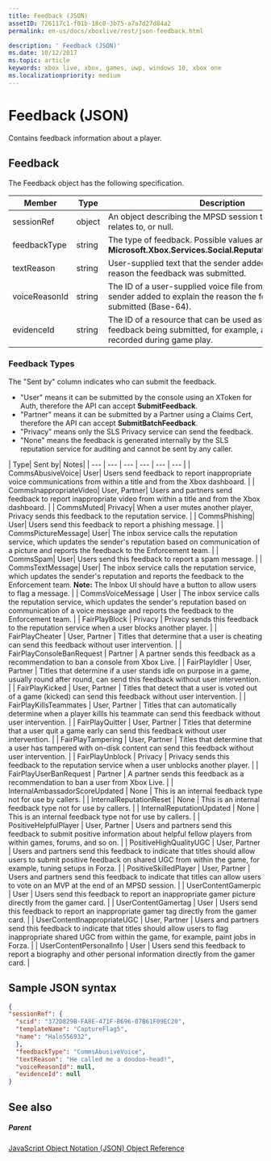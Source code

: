 ```yaml
---
title: Feedback (JSON)
assetID: 726117c1-f01b-18c0-3b75-a7a7d27d84a2
permalink: en-us/docs/xboxlive/rest/json-feedback.html

description: ' Feedback (JSON)'
ms.date: 10/12/2017
ms.topic: article
keywords: xbox live, xbox, games, uwp, windows 10, xbox one
ms.localizationpriority: medium
---
```

# Feedback (JSON)
Contains feedback information about a player.
<a id="ID4EN"></a>


## Feedback

The Feedback object has the following specification.

| Member| Type| Description|
| --- | --- | --- |
| sessionRef| object | An object describing the MPSD session this feedback relates to, or null. |
| feedbackType| string | The type of feedback. Possible values are defined in the <b>Microsoft.Xbox.Services.Social.ReputationFeedbackType</b>. |
| textReason| string| User-supplied text that the sender added to explain the reason the feedback was submitted. |
| voiceReasonId| string| The ID of a user-supplied voice file from Kinect that the sender added to explain the reason the feedback was submitted (Base-64). |
| evidenceId| string| The ID of a resource that can be used as evidence of the feedback being submitted, for example, a video file recorded during game play. |

<a id="ID4EVC"></a>


### Feedback Types

The "Sent by" column indicates who can submit the feedback.

   * "User" means it can be submitted by the console using an XToken for Auth, therefore the API can accept **SubmitFeedback**.
   * "Partner" means it can be submitted by a Partner using a Claims Cert, therefore the API can accept **SubmitBatchFeedback**.
   * "Privacy" means only the SLS Privacy service can send the feedback.
   * "None" means the feedback is generated internally by the SLS reputation service for auditing and cannot be sent by any caller.

| Type| Sent by| Notes|
| --- | --- | --- | --- | --- | --- |
| CommsAbusiveVoice| User| Users send feedback to report inappropriate voice communications from within a title and from the Xbox dashboard. |
| CommsInappropriateVideo| User, Partner| Users and partners send feedback to report inappropriate video from within a title and from the Xbox dashboard. |
| CommsMuted| Privacy| When a user mutes another player, Privacy sends this feedback to the reputation service. |
| CommsPhishing| User| Users send this feedback to report a phishing message. |
| CommsPictureMessage| User| The inbox service calls the reputation service, which updates the sender's reputation based on communication of a picture and reports the feedback to the Enforcement team. |
| CommsSpam| User| Users send this feedback to report a spam message. |
| CommsTextMessage| User| The inbox service calls the reputation service, which updates the sender's reputation and reports the feedback to the Enforcement team. **Note:** The Inbox UI should have a button to allow users to flag a message. |
  | CommsVoiceMessage | User | The inbox service calls the reputation service, which updates the sender's reputation based on communication of a voice message and reports the feedback to the Enforcement team.  |
  | FairPlayBlock | Privacy | Privacy sends this feedback to the reputation service when a user blocks another player.  |
  | FairPlayCheater | User, Partner | Titles that determine that a user is cheating can send this feedback without user intervention.  |
  | FairPlayConsoleBanRequest | Partner | A partner sends this feedback as a recommendation to ban a console from Xbox Live.  |
  | FairPlayIdler | User, Partner | Titles that determine if a user stands idle on purpose in a game, usually round after round, can send this feedback without user intervention.  |
  | FairPlayKicked | User, Partner | Titles that detect that a user is voted out of a game (kicked) can send this feedback without user intervention.  |
  | FairPlayKillsTeammates | User, Partner | Titles that can automatically determine when a player killls his teammate can send this feedback without user intervention.  |
  | FairPlayQuitter | User, Partner | Titles that determine that a user quit a game early can send this feedback without user intervention.  |
  | FairPlayTampering | User, Partner | Titles that determine that a user has tampered with on-disk content can send this feedback without user intervention.  |
  | FairPlayUnblock | Privacy | Privacy sends this feedback to the reputation service when a user unblocks another player.  |
  | FairPlayUserBanRequest | Partner | A partner sends this feedback as a recommendation to ban a user from Xbox Live.  |
  | InternalAmbassadorScoreUpdated | None | This is an internal feedback type not for use by callers.  |
  | InternalReputationReset | None | This is an internal feedback type not for use by callers.  |
  | InternalReputationUpdated | None | This is an internal feedback type not for use by callers.  |
  | PositiveHelpfulPlayer | User, Partner | Users and partners send this feedback to submit positive information about helpful fellow players from within games, forums, and so on.  |
  | PositiveHighQualityUGC | User, Partner | Users and partners send this feedback to indicate that titles should allow users to submit positive feedback on shared UGC from within the game, for example, tuning setups in Forza.  |
  | PositiveSkilledPlayer | User, Partner | Users and partners send this feedback to indicate that titles can allow users to vote on an MVP at the end of an MPSD session.  |
  | UserContentGamerpic | User | Users send this feedback to report an inappropriate gamer picture directly from the gamer card.  |
  | UserContentGamertag | User | Users send this feedback to report an inappropriate gamer tag directly from the gamer card.  |
  | UserContentInappropriateUGC | User, Partner | Users and partners send this feedback to indicate that titles should allow users to flag inappropriate shared UGC from within the game, for example, paint jobs in Forza.  |
  | UserContentPersonalInfo | User | Users send this feedback to report a biography and other personal information directly from the gamer card.  |

<a id="ID4EFEAC"></a>


## Sample JSON syntax


```json
{
"sessionRef": {
  "scid": "372D829B-FA8E-471F-B696-07B61F09EC20",
  "templateName": "CaptureFlag5",
  "name": "Halo556932",
  },
  "feedbackType": "CommsAbusiveVoice",
  "textReason": "He called me a doodoo-head!",
  "voiceReasonId": null,
  "evidenceId": null
}

```


<a id="ID4EOEAC"></a>


## See also

<a id="ID4EQEAC"></a>


##### Parent

[JavaScript Object Notation (JSON) Object Reference](atoc-xboxlivews-reference-json.md)
